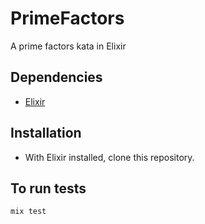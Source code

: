 # PrimeFactors

A prime factors kata in Elixir

## Dependencies
+ [Elixir](http://elixir-lang.org/install.html)

## Installation
+ With Elixir installed, clone this repository.

## To run tests
```
mix test
```


